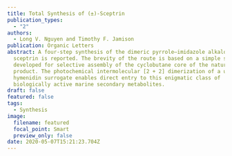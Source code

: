 ```yaml
---
title: Total Synthesis of (±)-Sceptrin
publication_types:
  - "2"
authors:
  - Long V. Nguyen and Timothy F. Jamison
publication: Organic Letters
abstract: A four-step synthesis of the dimeric pyrrole–imidazole alkaloid
  sceptrin is reported. The brevity of the route is based on a simple solution
  developed for selective assembly of the cyclobutane core of the natural
  product. The photochemical intermolecular [2 + 2] dimerization of a useful
  hymenidin surrogate enables direct entry to this enigmatic class of
  biologically active marine secondary metabolites.
draft: false
featured: false
tags:
  - Synthesis
image:
  filename: featured
  focal_point: Smart
  preview_only: false
date: 2020-05-07T15:21:23.704Z
---
```

